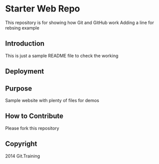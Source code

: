 
# Starter Web Repo

This repository is for showing how Git and GitHub work
Adding a line for rebsing example

## Introduction
This is just a sample README file to check the working

## Deployment

## Purpose

Sample website with plenty of files for demos

## How to Contribute
Please fork this repository
## Copyright
2014 Git.Training
